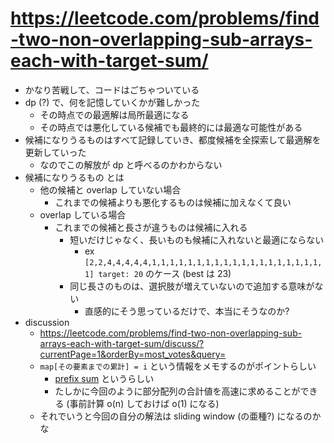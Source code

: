 # https://leetcode.com/problems/find-two-non-overlapping-sub-arrays-each-with-target-sum/

- かなり苦戦して、コードはごちゃついている
- dp (?) で、何を記憶していくかが難しかった
    - その時点での最適解は局所最適になる
    - その時点では悪化している候補でも最終的には最適な可能性がある
- 候補になりうるものはすべて記録していき、都度候補を全探索して最適解を更新していった
    - なのでこの解放が dp と呼べるのかわからない
- 候補になりうるもの とは
    - 他の候補と overlap していない場合
        - これまでの候補よりも悪化するものは候補に加えなくて良い
    - overlap している場合
        - これまでの候補と長さが違うものは候補に入れる
            - 短いだけじゃなく、長いものも候補に入れないと最適にならない
                - ex `[2,2,4,4,4,4,4,1,1,1,1,1,1,1,1,1,1,1,1,1,1,1,1,1,1,1,1] target: 20` のケース (best は 23)
            - 同じ長さのものは、選択肢が増えていないので追加する意味がない
                - 直感的にそう思っているだけで、本当にそうなのか?
- discussion
    - https://leetcode.com/problems/find-two-non-overlapping-sub-arrays-each-with-target-sum/discuss/?currentPage=1&orderBy=most_votes&query=
    - `map[その要素までの累計] = i` という情報をメモするのがポイントらしい
        - [prefix sum](https://en.wikipedia.org/wiki/Prefix_sum) というらしい
        - たしかに今回のように部分配列の合計値を高速に求めることができる (事前計算 o(n) しておけば o(1) になる)
    - それでいうと今回の自分の解法は sliding window (の亜種?) になるのかな
